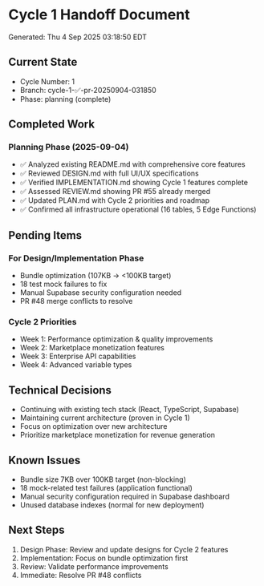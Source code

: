 # Cycle 1 Handoff Document

Generated: Thu  4 Sep 2025 03:18:50 EDT

## Current State
- Cycle Number: 1
- Branch: cycle-1-✅-pr-20250904-031850
- Phase: planning (complete)

## Completed Work
<!-- Updated by each agent as they complete their phase -->
### Planning Phase (2025-09-04)
- ✅ Analyzed existing README.md with comprehensive core features
- ✅ Reviewed DESIGN.md with full UI/UX specifications
- ✅ Verified IMPLEMENTATION.md showing Cycle 1 features complete
- ✅ Assessed REVIEW.md showing PR #55 already merged
- ✅ Updated PLAN.md with Cycle 2 priorities and roadmap
- ✅ Confirmed all infrastructure operational (16 tables, 5 Edge Functions)

## Pending Items
<!-- Items that need attention in the next phase or cycle -->
### For Design/Implementation Phase
- Bundle optimization (107KB → <100KB target)
- 18 test mock failures to fix
- Manual Supabase security configuration needed
- PR #48 merge conflicts to resolve

### Cycle 2 Priorities
- Week 1: Performance optimization & quality improvements
- Week 2: Marketplace monetization features
- Week 3: Enterprise API capabilities
- Week 4: Advanced variable types

## Technical Decisions
<!-- Important technical decisions made during this cycle -->
- Continuing with existing tech stack (React, TypeScript, Supabase)
- Maintaining current architecture (proven in Cycle 1)
- Focus on optimization over new architecture
- Prioritize marketplace monetization for revenue generation

## Known Issues
<!-- Issues discovered but not yet resolved -->
- Bundle size 7KB over 100KB target (non-blocking)
- 18 mock-related test failures (application functional)
- Manual security configuration required in Supabase dashboard
- Unused database indexes (normal for new deployment)

## Next Steps
<!-- Clear action items for the next agent/cycle -->
1. Design Phase: Review and update designs for Cycle 2 features
2. Implementation: Focus on bundle optimization first
3. Review: Validate performance improvements
4. Immediate: Resolve PR #48 conflicts


